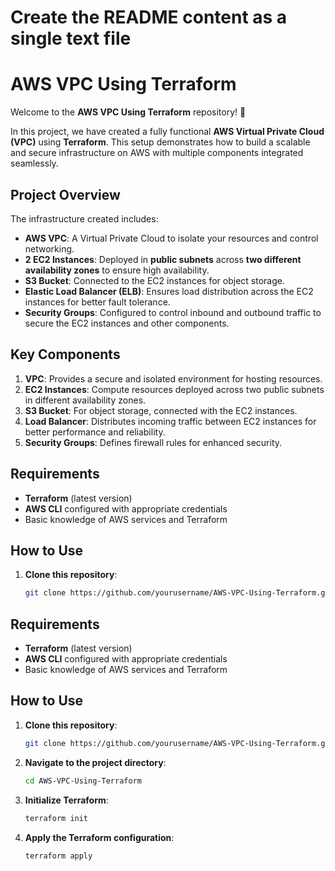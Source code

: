 # Create the README content as a single text file

# AWS VPC Using Terraform

Welcome to the **AWS VPC Using Terraform** repository! 🚀

In this project, we have created a fully functional **AWS Virtual Private Cloud (VPC)** using **Terraform**. This setup demonstrates how to build a scalable and secure infrastructure on AWS with multiple components integrated seamlessly.

## Project Overview

The infrastructure created includes:

- **AWS VPC**: A Virtual Private Cloud to isolate your resources and control networking.
- **2 EC2 Instances**: Deployed in **public subnets** across **two different availability zones** to ensure high availability.
- **S3 Bucket**: Connected to the EC2 instances for object storage.
- **Elastic Load Balancer (ELB)**: Ensures load distribution across the EC2 instances for better fault tolerance.
- **Security Groups**: Configured to control inbound and outbound traffic to secure the EC2 instances and other components.

## Key Components

1. **VPC**: Provides a secure and isolated environment for hosting resources.
2. **EC2 Instances**: Compute resources deployed across two public subnets in different availability zones.
3. **S3 Bucket**: For object storage, connected with the EC2 instances.
4. **Load Balancer**: Distributes incoming traffic between EC2 instances for better performance and reliability.
5. **Security Groups**: Defines firewall rules for enhanced security.


## Requirements

- **Terraform** (latest version)
- **AWS CLI** configured with appropriate credentials
- Basic knowledge of AWS services and Terraform

## How to Use

1. **Clone this repository**:
   ```bash
   git clone https://github.com/yourusername/AWS-VPC-Using-Terraform.git


## Requirements

- **Terraform** (latest version)
- **AWS CLI** configured with appropriate credentials
- Basic knowledge of AWS services and Terraform

## How to Use

1. **Clone this repository**:
   ```bash
   git clone https://github.com/yourusername/AWS-VPC-Using-Terraform.git

2. **Navigate to the project directory**:
   ```bash
   cd AWS-VPC-Using-Terraform
   
3. **Initialize Terraform**:
   ```bash
   terraform init

4. **Apply the Terraform configuration**:
   ```bash
   terraform apply





